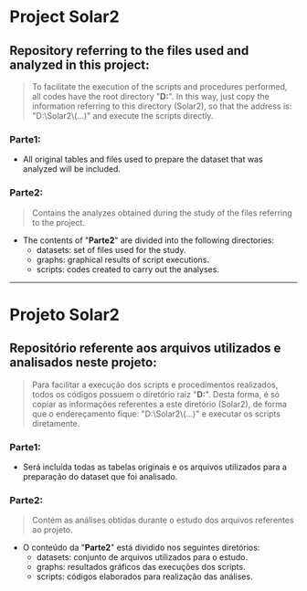 # Project Solar2

## Repository referring to the files used and analyzed in this project:
> To facilitate the execution of the scripts and procedures performed, all codes have the root directory "**D\:**". In this way, just copy the information referring to this directory (Solar2), so that the address is: "D:\Solar2\\(...)" and execute the scripts directly.



### Parte1: 
 - All original tables and files used to prepare the dataset that was analyzed will be included.



### Parte2: 
> Contains the analyzes obtained during the study of the files referring to the project.
 - The contents of "**Parte2**" are divided into the following directories:
    - datasets: set of files used for the study.
    - graphs: graphical results of script executions.
    - scripts: codes created to carry out the analyses.



----------------------


# Projeto Solar2


## Repositório referente aos arquivos utilizados e analisados neste projeto:
> Para facilitar a execução dos scripts e procedimentos realizados, todos os códigos possuem o diretório raiz "**D\:**". Desta forma, é só copiar as informações referentes a este diretório (Solar2), de forma que o endereçamento fique: "D:\Solar2\\(...)" e executar os scripts diretamente.  



### Parte1: 
 - Será incluída todas as tabelas originais e os arquivos utilizados para a preparação do dataset que foi analisado.



### Parte2: 
> Contém as análises obtidas durante o estudo dos arquivos referentes ao projeto. 
 - O conteúdo da "**Parte2**" está dividido nos seguintes diretórios:
    - datasets: conjunto de arquivos utilizados para o estudo.
    - graphs: resultados gráficos das execuções dos scripts. 
    - scripts: códigos elaborados para realização das análises.
